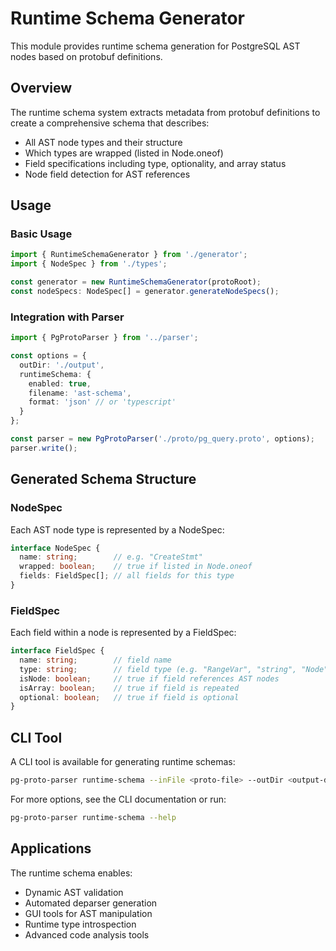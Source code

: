 # Runtime Schema Generator

This module provides runtime schema generation for PostgreSQL AST nodes based on protobuf definitions.

## Overview

The runtime schema system extracts metadata from protobuf definitions to create a comprehensive schema that describes:
- All AST node types and their structure
- Which types are wrapped (listed in Node.oneof)
- Field specifications including type, optionality, and array status
- Node field detection for AST references

## Usage

### Basic Usage

```typescript
import { RuntimeSchemaGenerator } from './generator';
import { NodeSpec } from './types';

const generator = new RuntimeSchemaGenerator(protoRoot);
const nodeSpecs: NodeSpec[] = generator.generateNodeSpecs();
```

### Integration with Parser

```typescript
import { PgProtoParser } from '../parser';

const options = {
  outDir: './output',
  runtimeSchema: {
    enabled: true,
    filename: 'ast-schema',
    format: 'json' // or 'typescript'
  }
};

const parser = new PgProtoParser('./proto/pg_query.proto', options);
parser.write();
```

## Generated Schema Structure

### NodeSpec

Each AST node type is represented by a NodeSpec:

```typescript
interface NodeSpec {
  name: string;        // e.g. "CreateStmt"
  wrapped: boolean;    // true if listed in Node.oneof
  fields: FieldSpec[]; // all fields for this type
}
```

### FieldSpec

Each field within a node is represented by a FieldSpec:

```typescript
interface FieldSpec {
  name: string;        // field name
  type: string;        // field type (e.g. "RangeVar", "string", "Node")
  isNode: boolean;     // true if field references AST nodes
  isArray: boolean;    // true if field is repeated
  optional: boolean;   // true if field is optional
}
```

## CLI Tool

A CLI tool is available for generating runtime schemas:

```bash
pg-proto-parser runtime-schema --inFile <proto-file> --outDir <output-directory>
```

For more options, see the CLI documentation or run:
```bash
pg-proto-parser runtime-schema --help
```

## Applications

The runtime schema enables:
- Dynamic AST validation
- Automated deparser generation
- GUI tools for AST manipulation
- Runtime type introspection
- Advanced code analysis tools
